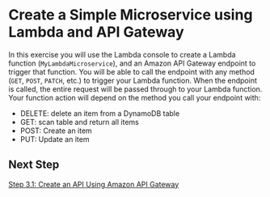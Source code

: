 # Create a Simple Microservice using Lambda and API Gateway<a name="with-on-demand-https-example-configure-event-source_1"></a>

In this exercise you will use the Lambda console to create a Lambda function \(`MyLambdaMicroservice`\), and an Amazon API Gateway endpoint to trigger that function\. You will be able to call the endpoint with any method \(`GET`, `POST`, `PATCH`, etc\.\) to trigger your Lambda function\. When the endpoint is called, the entire request will be passed through to your Lambda function\. Your function action will depend on the method you call your endpoint with: 
+ DELETE: delete an item from a DynamoDB table
+ GET: scan table and return all items
+ POST: Create an item
+ PUT: Update an item

## Next Step<a name="with-on-demand-https-example-exe-role-next-step_0"></a>

 [Step 3\.1: Create an API Using Amazon API Gateway](with-on-demand-https-example-configure-event-source_2.md) 